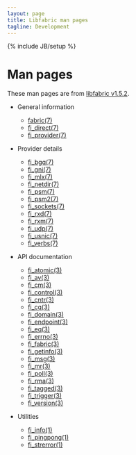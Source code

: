 ```yaml
---
layout: page
title: Libfabric man pages
tagline: Development
---
```

{% include JB/setup %}

# Man pages

These man pages are from [libfabric
v1.5.2](https://github.com/ofiwg/libfabric/releases/tag/v1.5.2).

* General information
  * [fabric(7)](fabric.7.html)
  * [fi_direct(7)](fi_direct.7.html)
  * [fi_provider(7)](fi_provider.7.html)

* Provider details
  * [fi_bgq(7)](fi_bgq.7.html)
  * [fi_gni(7)](fi_gni.7.html)
  * [fi_mlx(7)](fi_mlx.7.html)
  * [fi_netdir(7)](fi_netdir.7.html)
  * [fi_psm(7)](fi_psm.7.html)
  * [fi_psm2(7)](fi_psm2.7.html)
  * [fi_sockets(7)](fi_sockets.7.html)
  * [fi_rxd(7)](fi_rxd.7.html)
  * [fi_rxm(7)](fi_rxm.7.html)
  * [fi_udp(7)](fi_udp.7.html)
  * [fi_usnic(7)](fi_usnic.7.html)
  * [fi_verbs(7)](fi_verbs.7.html)

* API documentation
  * [fi_atomic(3)](fi_atomic.3.html)
  * [fi_av(3)](fi_av.3.html)
  * [fi_cm(3)](fi_cm.3.html)
  * [fi_control(3)](fi_control.3.html)
  * [fi_cntr(3)](fi_cntr.3.html)
  * [fi_cq(3)](fi_cq.3.html)
  * [fi_domain(3)](fi_domain.3.html)
  * [fi_endpoint(3)](fi_endpoint.3.html)
  * [fi_eq(3)](fi_eq.3.html)
  * [fi_errno(3)](fi_errno.3.html)
  * [fi_fabric(3)](fi_fabric.3.html)
  * [fi_getinfo(3)](fi_getinfo.3.html)
  * [fi_msg(3)](fi_msg.3.html)
  * [fi_mr(3)](fi_mr.3.html)
  * [fi_poll(3)](fi_poll.3.html)
  * [fi_rma(3)](fi_rma.3.html)
  * [fi_tagged(3)](fi_tagged.3.html)
  * [fi_trigger(3)](fi_trigger.3.html)
  * [fi_version(3)](fi_version.3.html)

* Utilities
  * [fi_info(1)](fi_info.1.html)
  * [fi_pingpong(1)](fi_pingpong.1.html)
  * [fi_strerror(1)](fi_strerror.1.html)
